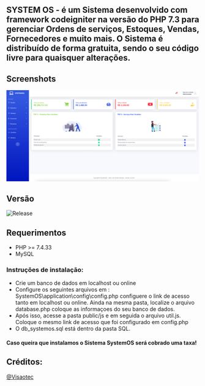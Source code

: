 ## SYSTEM OS - é um  Sistema desenvolvido com framework codeigniter na versão do PHP 7.3 para gerenciar  Ordens de serviços, Estoques, Vendas, Fornecedores e muito mais. O Sistema é distribuído de forma gratuita, sendo o seu código livre para quaisquer alterações.

## Screenshots
![systemos](https://github.com/hendrilmendes/SystemOS/blob/main/systemos.PNG)

## Versão

![Release](https://img.shields.io/github/v/release/hendrilmendes/SystemOS)
##

## Requerimentos
* PHP >= 7.4.33
* MySQL

### Instruções de instalação:
* Crie um banco de dados em localhost ou online
* Configure os seguintes arquivos em : SystemOS\application\config\config.php
 configuere o  link de acesso tanto em localhost ou online.
 Ainda na mesma pasta, localize o arquivo database.php coloque as informaçoes do seu banco de dados.
* Após isso, acesse a pasta public/js e em seguida o arquivo util.js. Coloque o mesmo link de acesso que foi configurado em config.php
* O db_systemos.sql  está dentro da pasta SQL.
#### Caso queira que instalamos o Sistema SystemOS será cobrado uma taxa!

## Créditos: 
<div>
<a href = "https://github.com/visaotec/SystemOS" target="_blank">@Visaotec</a><br>
</div><br>

